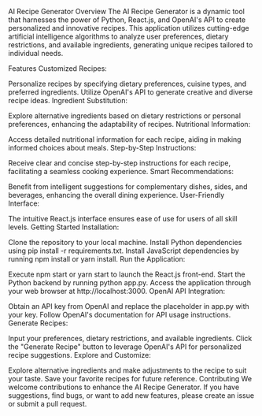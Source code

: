 AI Recipe Generator
Overview
The AI Recipe Generator is a dynamic tool that harnesses the power of Python, React.js, and OpenAI's API to create personalized and innovative recipes. This application utilizes cutting-edge artificial intelligence algorithms to analyze user preferences, dietary restrictions, and available ingredients, generating unique recipes tailored to individual needs.

Features
Customized Recipes:

Personalize recipes by specifying dietary preferences, cuisine types, and preferred ingredients.
Utilize OpenAI's API to generate creative and diverse recipe ideas.
Ingredient Substitution:

Explore alternative ingredients based on dietary restrictions or personal preferences, enhancing the adaptability of recipes.
Nutritional Information:

Access detailed nutritional information for each recipe, aiding in making informed choices about meals.
Step-by-Step Instructions:

Receive clear and concise step-by-step instructions for each recipe, facilitating a seamless cooking experience.
Smart Recommendations:

Benefit from intelligent suggestions for complementary dishes, sides, and beverages, enhancing the overall dining experience.
User-Friendly Interface:

The intuitive React.js interface ensures ease of use for users of all skill levels.
Getting Started
Installation:

Clone the repository to your local machine.
Install Python dependencies using pip install -r requirements.txt.
Install JavaScript dependencies by running npm install or yarn install.
Run the Application:

Execute npm start or yarn start to launch the React.js front-end.
Start the Python backend by running python app.py.
Access the application through your web browser at http://localhost:3000.
OpenAI API Integration:

Obtain an API key from OpenAI and replace the placeholder in app.py with your key.
Follow OpenAI's documentation for API usage instructions.
Generate Recipes:

Input your preferences, dietary restrictions, and available ingredients.
Click the "Generate Recipe" button to leverage OpenAI's API for personalized recipe suggestions.
Explore and Customize:

Explore alternative ingredients and make adjustments to the recipe to suit your taste.
Save your favorite recipes for future reference.
Contributing
We welcome contributions to enhance the AI Recipe Generator. If you have suggestions, find bugs, or want to add new features, please create an issue or submit a pull request.
